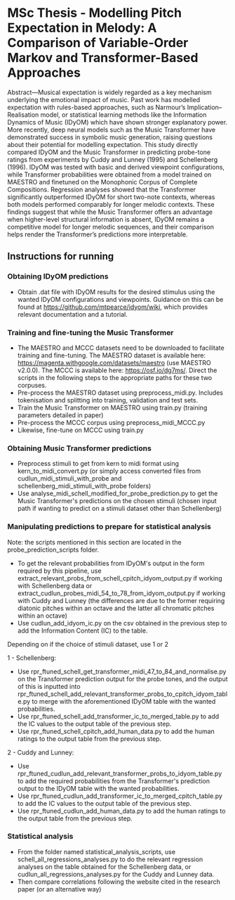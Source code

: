 # MSc Thesis - Modelling Pitch Expectation in Melody: A Comparison of Variable-Order Markov and Transformer-Based Approaches

Abstract—Musical expectation is widely regarded as a key mechanism underlying the emotional impact of music. Past work has modelled expectation with rules-based approaches, such as Narmour’s Implication–Realisation model, or statistical learning methods like the Information Dynamics of Music (IDyOM) which have shown stronger explanatory power. More recently, deep
neural models such as the Music Transformer have demonstrated success in symbolic music generation, raising questions about their potential for modelling expectation. This study directly compared IDyOM and the Music Transformer in predicting probe-tone ratings from experiments by Cuddy and Lunney (1995) and Schellenberg (1996). IDyOM was tested with basic and
derived viewpoint configurations, while Transformer probabilities were obtained from a model trained on MAESTRO and finetuned on the Monophonic Corpus of Complete Compositions. Regression analyses showed that the Transformer significantly outperformed IDyOM for short two-note contexts, whereas both models performed comparably for longer melodic contexts. These
findings suggest that while the Music Transformer offers an advantage when higher-level structural information is absent, IDyOM remains a competitive model for longer melodic sequences, and their comparison helps render the Transformer’s predictions more interpretable.

## Instructions for running

### Obtaining IDyOM predictions

- Obtain .dat file with IDyOM results for the desired stimulus using the wanted IDyOM configurations and viewpoints. Guidance on this can be found at https://github.com/mtpearce/idyom/wiki, which provides relevant documentation and a tutorial.

### Training and fine-tuning the Music Transformer

- The MAESTRO and MCCC datasets need to be downloaded to facilitate training and fine-tuning. The MAESTRO dataset is available here: https://magenta.withgoogle.com/datasets/maestro (use MAESTRO v2.0.0). The MCCC is available here: https://osf.io/dg7ms/. Direct the scripts in the following steps to the appropriate paths for these two corpuses.
- Pre-process the MAESTRO dataset using preprocess_midi.py. Includes tokenisation and splitting into training, validation and test sets.
- Train the Music Transformer on MAESTRO using train.py (training parameters detailed in paper)
- Pre-process the MCCC corpus using preprocess_midi_MCCC.py
- Likewise, fine-tune on MCCC using train.py

### Obtaining Music Transformer predictions

- Preprocess stimuli to get from kern to midi format using kern_to_midi_convert.py (or simply access converted files from cudlun_midi_stimuli_with_probe and schellenberg_midi_stimuli_with_probe folders)
- Use analyse_midi_schell_modified_for_probe_prediction.py to get the Music Transformer's predictions on the chosen stimuli (chosen input path if wanting to predict on a stimuli dataset other than Schellenberg)

### Manipulating predictions to prepare for statistical analysis

Note: the scripts mentioned in this section are located in the probe_prediction_scripts folder.

- To get the relevant probabilities from IDyOM's output in the form required by this pipeline, use extract_relevant_probs_from_schell_cpitch_idyom_output.py if working with Schellenberg data or extract_cudlun_probes_midi_54_to_78_from_idyom_output.py if working with Cuddy and Lunney (the differences are due to the former requiring diatonic pitches within an octave and the latter all chromatic pitches within an octave)
- Use cudlun_add_idyom_ic.py on the csv obtained in the previous step to add the Information Content (IC) to the table.

Depending on if the choice of stimuli dataset, use 1 or 2

1 - Schellenberg: 
- Use rpr_ftuned_schell_get_transformer_midi_47_to_84_and_normalise.py on the Transformer prediction output for the probe tones, and the output of this is inputted into rpr_ftuned_schell_add_relevant_transformer_probs_to_cpitch_idyom_table.py to merge with the aforementioned IDyOM table with the wanted probabilities.
- Use rpr_ftuned_schell_add_transformer_ic_to_merged_table.py to add the IC values to the output table of the previous step.
- Use rpr_ftuned_schell_cpitch_add_human_data.py to add the human ratings to the output table from the previous step.

2 - Cuddy and Lunney:
- Use rpr_ftuned_cudlun_add_relevant_transformer_probs_to_idyom_table.py to add the required probabilities from the Transformer's prediction output to the IDyOM table with the wanted probabilities.
- Use rpr_ftuned_cudlun_add_transformer_ic_to_merged_cpitch_table.py to add the IC values to the output table of the previous step.
- Use rpr_ftuned_cudlun_add_human_data.py to add the human ratings to the output table from the previous step.

### Statistical analysis

- From the folder named statistical_analysis_scripts, use schell_all_regressions_analyses.py to do the relevant regression analyses on the table obtained for the Schellenberg data, or cudlun_all_regressions_analyses.py for the Cuddy and Lunney data.
- Then compare correlations following the website cited in the research paper (or an alternative way)


